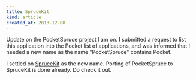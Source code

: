 ```yaml
---
title: SpruceKit
kind: article
created_at: 2013-12-08
---
```


Update on the PocketSpruce project I am on. I submitted a request to list this application into the Pocket list of applications, and was informed that I needed a new name as the name "PocketSpruce" contains Pocket. 

<!-- more -->

I settled on [SpruceKit](http://www.sprucekit.com) as the new name. Porting of PocketSpruce to SpruceKit is done already. Do check it out. 

